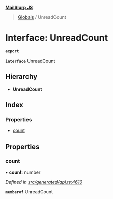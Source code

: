**[MailSlurp JS](../README.md)**

> [Globals](../README.md) / UnreadCount

# Interface: UnreadCount

**`export`** 

**`interface`** UnreadCount

## Hierarchy

* **UnreadCount**

## Index

### Properties

* [count](unreadcount.md#count)

## Properties

### count

•  **count**: number

*Defined in [src/generated/api.ts:4610](https://github.com/mailslurp/mailslurp-client/blob/a8663d0/src/generated/api.ts#L4610)*

**`memberof`** UnreadCount
